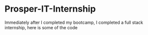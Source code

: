 # Prosper-IT-Internship
Immediately after I completed my bootcamp, I completed a full stack internship, here is some of the code
